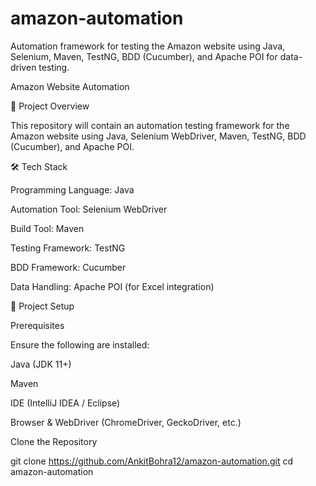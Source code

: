 # amazon-automation
Automation framework for testing the Amazon website using Java, Selenium, Maven, TestNG, BDD (Cucumber), and Apache POI for data-driven testing.

Amazon Website Automation

📌 Project Overview

This repository will contain an automation testing framework for the Amazon website using Java, Selenium WebDriver, Maven, TestNG, BDD (Cucumber), and Apache POI.

🛠️ Tech Stack

Programming Language: Java

Automation Tool: Selenium WebDriver

Build Tool: Maven

Testing Framework: TestNG

BDD Framework: Cucumber

Data Handling: Apache POI (for Excel integration)

🚀 Project Setup

Prerequisites

Ensure the following are installed:

Java (JDK 11+)

Maven

IDE (IntelliJ IDEA / Eclipse)

Browser & WebDriver (ChromeDriver, GeckoDriver, etc.)

Clone the Repository

git clone https://github.com/AnkitBohra12/amazon-automation.git
cd amazon-automation
